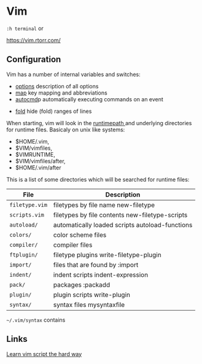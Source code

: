 # Vim

`:h terminal` or <badge-doc href="https://vimhelp.org/terminal.html" message="terminal" logo="vim"></badge-doc>


https://vim.rtorr.com/

## Configuration

Vim has a number of internal variables and switches:

- [options](https://vimhelp.org/options.txt.html)   description of all options
- [map](https://vimhelp.org/map.txt.html)       key mapping and abbreviations
- [autocmd](https://vimhelp.org/autocmd.txt.html)p  automatically executing commands on an event
<!-- - [eval](https://vimhelp.org/eval.txt.html)      expression evaluation, conditional commands -->
- [fold](https://vimhelp.org/fold.txt.html)      hide (fold) ranges of lines

When starting, vim will look in the [ runtimepath ](https://vimhelp.org/options.txt.html#%27runtimepath%27) and underlying directories for runtime files. Basicaly on unix like systems:

- $HOME/.vim,
- $VIM/vimfiles,
- $VIMRUNTIME,
- $VIM/vimfiles/after,
- $HOME/.vim/after

This is a list of some directories which will be searched for runtime files:

| File           | Description                                     |
|----------------|-------------------------------------------------|
| `filetype.vim` | filetypes by file name new-filetype             |
| `scripts.vim`  | filetypes by file contents new-filetype-scripts |
| `autoload/`    | automatically loaded scripts autoload-functions |
| `colors/`      | color scheme files                              |
| `compiler/`    | compiler files                                  |
| `ftplugin/`    | filetype plugins write-filetype-plugin          |
| `import/`      | files that are found by :import                 |
| `indent/`      | indent scripts indent-expression                |
| `pack/`        | packages :packadd                               |
| `plugin/`      | plugin scripts write-plugin                     |
| `syntax/`      | syntax files mysyntaxfile                       |


`~/.vim/syntax` contains

## Links

[Learn vim script the hard way](https://learnvimscriptthehardway.stevelosh.com/chapters/42.html)
